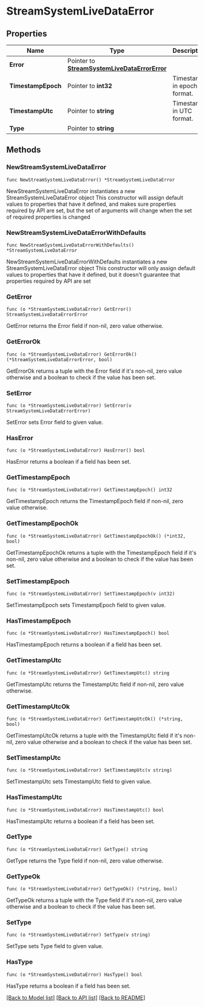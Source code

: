 # StreamSystemLiveDataError

## Properties

Name | Type | Description | Notes
------------ | ------------- | ------------- | -------------
**Error** | Pointer to [**StreamSystemLiveDataErrorError**](StreamSystemLiveDataErrorError.md) |  | [optional] 
**TimestampEpoch** | Pointer to **int32** | Timestamp in epoch format. | [optional] 
**TimestampUtc** | Pointer to **string** | Timestamp in UTC format. | [optional] 
**Type** | Pointer to **string** |  | [optional] 

## Methods

### NewStreamSystemLiveDataError

`func NewStreamSystemLiveDataError() *StreamSystemLiveDataError`

NewStreamSystemLiveDataError instantiates a new StreamSystemLiveDataError object
This constructor will assign default values to properties that have it defined,
and makes sure properties required by API are set, but the set of arguments
will change when the set of required properties is changed

### NewStreamSystemLiveDataErrorWithDefaults

`func NewStreamSystemLiveDataErrorWithDefaults() *StreamSystemLiveDataError`

NewStreamSystemLiveDataErrorWithDefaults instantiates a new StreamSystemLiveDataError object
This constructor will only assign default values to properties that have it defined,
but it doesn't guarantee that properties required by API are set

### GetError

`func (o *StreamSystemLiveDataError) GetError() StreamSystemLiveDataErrorError`

GetError returns the Error field if non-nil, zero value otherwise.

### GetErrorOk

`func (o *StreamSystemLiveDataError) GetErrorOk() (*StreamSystemLiveDataErrorError, bool)`

GetErrorOk returns a tuple with the Error field if it's non-nil, zero value otherwise
and a boolean to check if the value has been set.

### SetError

`func (o *StreamSystemLiveDataError) SetError(v StreamSystemLiveDataErrorError)`

SetError sets Error field to given value.

### HasError

`func (o *StreamSystemLiveDataError) HasError() bool`

HasError returns a boolean if a field has been set.

### GetTimestampEpoch

`func (o *StreamSystemLiveDataError) GetTimestampEpoch() int32`

GetTimestampEpoch returns the TimestampEpoch field if non-nil, zero value otherwise.

### GetTimestampEpochOk

`func (o *StreamSystemLiveDataError) GetTimestampEpochOk() (*int32, bool)`

GetTimestampEpochOk returns a tuple with the TimestampEpoch field if it's non-nil, zero value otherwise
and a boolean to check if the value has been set.

### SetTimestampEpoch

`func (o *StreamSystemLiveDataError) SetTimestampEpoch(v int32)`

SetTimestampEpoch sets TimestampEpoch field to given value.

### HasTimestampEpoch

`func (o *StreamSystemLiveDataError) HasTimestampEpoch() bool`

HasTimestampEpoch returns a boolean if a field has been set.

### GetTimestampUtc

`func (o *StreamSystemLiveDataError) GetTimestampUtc() string`

GetTimestampUtc returns the TimestampUtc field if non-nil, zero value otherwise.

### GetTimestampUtcOk

`func (o *StreamSystemLiveDataError) GetTimestampUtcOk() (*string, bool)`

GetTimestampUtcOk returns a tuple with the TimestampUtc field if it's non-nil, zero value otherwise
and a boolean to check if the value has been set.

### SetTimestampUtc

`func (o *StreamSystemLiveDataError) SetTimestampUtc(v string)`

SetTimestampUtc sets TimestampUtc field to given value.

### HasTimestampUtc

`func (o *StreamSystemLiveDataError) HasTimestampUtc() bool`

HasTimestampUtc returns a boolean if a field has been set.

### GetType

`func (o *StreamSystemLiveDataError) GetType() string`

GetType returns the Type field if non-nil, zero value otherwise.

### GetTypeOk

`func (o *StreamSystemLiveDataError) GetTypeOk() (*string, bool)`

GetTypeOk returns a tuple with the Type field if it's non-nil, zero value otherwise
and a boolean to check if the value has been set.

### SetType

`func (o *StreamSystemLiveDataError) SetType(v string)`

SetType sets Type field to given value.

### HasType

`func (o *StreamSystemLiveDataError) HasType() bool`

HasType returns a boolean if a field has been set.


[[Back to Model list]](../README.md#documentation-for-models) [[Back to API list]](../README.md#documentation-for-api-endpoints) [[Back to README]](../README.md)


